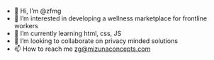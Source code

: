 - 👋 Hi, I’m @zfmg
- 👀 I’m interested in developing a wellness marketplace for frontline workers
- 🌱 I’m currently learning html, css, JS
- 💞️ I’m looking to collaborate on privacy minded solutions
- 📫 How to reach me zg@mizunaconcepts.com

<!---
zfmg/zfmg is a ✨ special ✨ repository because its `README.md` (this file) appears on your GitHub profile.
You can click the Preview link to take a look at your changes.
--->

